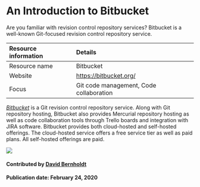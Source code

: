 # An Introduction to Bitbucket

Are you familiar with revision control repository services? Bitbucket is a well-known Git-focused revision control repository service.

Resource information | Details 
:--- | :--- 
Resource name  | Bitbucket
Website  | https://bitbucket.org/
Focus | Git code management, Code collaboration

*[Bitbucket](https://bitbucket.org/)* is a Git revision control repository service. Along with Git repository hosting, Bitbucket also provides Mercurial repository hosting as well as code collaboration tools through Trello boards and integration with JIRA software. Bitbucket provides both cloud-hosted and self-hosted offerings.  The cloud-hosted service offers a free service tier as well as paid plans.  All self-hosted offerings are paid.

<img src='https://github.com/betterscientificsoftware/images/raw/master/Logo-class-Bitbucket2x-blue.png' class='logo' />

<!--- Too large
![alt text](https://www.atlassian.com/dam/jcr:e2a6f06f-b3d5-4002-aed3-73539c56a2eb/bitbucket_rgb_slate.png "Bitbucket logl")
--->

#### Contributed by [David Bernholdt](http://github.com/bernhold "David Bernholdt")

#### Publication date: February 24, 2020

<!---
Publish: yes
Categories: development
Topics: revision control
Tags: tool
Level: 2
Prerequisites: defaults
Aggregate: none
--->

